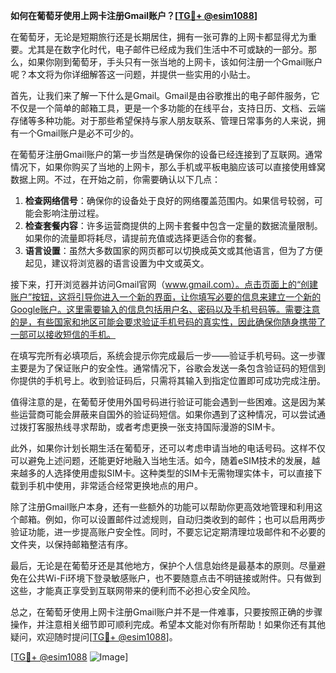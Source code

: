**如何在葡萄牙使用上网卡注册Gmail账户？[[TG💪+ @esim1088](https://t.me/s/esim1088)]**

在葡萄牙，无论是短期旅行还是长期居住，拥有一张可靠的上网卡都显得尤为重要。尤其是在数字化时代，电子邮件已经成为我们生活中不可或缺的一部分。那么，如果你刚到葡萄牙，手头只有一张当地的上网卡，该如何注册一个Gmail账户呢？本文将为你详细解答这一问题，并提供一些实用的小贴士。

首先，让我们来了解一下什么是Gmail。Gmail是由谷歌推出的电子邮件服务，它不仅是一个简单的邮箱工具，更是一个多功能的在线平台，支持日历、文档、云端存储等多种功能。对于那些希望保持与家人朋友联系、管理日常事务的人来说，拥有一个Gmail账户是必不可少的。

在葡萄牙注册Gmail账户的第一步当然是确保你的设备已经连接到了互联网。通常情况下，如果你购买了当地的上网卡，那么手机或平板电脑应该可以直接使用蜂窝数据上网。不过，在开始之前，你需要确认以下几点：

1. **检查网络信号**：确保你的设备处于良好的网络覆盖范围内。如果信号较弱，可能会影响注册过程。
2. **检查套餐内容**：许多运营商提供的上网卡套餐中包含一定量的数据流量限制。如果你的流量即将耗尽，请提前充值或选择更适合你的套餐。
3. **语言设置**：虽然大多数国家的网页都可以切换成英文或其他语言，但为了方便起见，建议将浏览器的语言设置为中文或英文。

接下来，打开浏览器并访问Gmail官网（www.gmail.com）。点击页面上的“创建账户”按钮，这将引导你进入一个新的界面，让你填写必要的信息来建立一个新的Google账户。这里需要输入的信息包括用户名、密码以及手机号码等。需要注意的是，有些国家和地区可能会要求验证手机号码的真实性，因此确保你随身携带了一部可以接收短信的手机。

在填写完所有必填项后，系统会提示你完成最后一步——验证手机号码。这一步骤主要是为了保证账户的安全性。通常情况下，谷歌会发送一条包含验证码的短信到你提供的手机号上。收到验证码后，只需将其输入到指定位置即可成功完成注册。

值得注意的是，在葡萄牙使用外国号码进行验证可能会遇到一些困难。这是因为某些运营商可能会屏蔽来自国外的验证码短信。如果你遇到了这种情况，可以尝试通过拨打客服热线寻求帮助，或者考虑更换一张支持国际漫游的SIM卡。

此外，如果你计划长期生活在葡萄牙，还可以考虑申请当地的电话号码。这样不仅可以避免上述问题，还能更好地融入当地生活。如今，随着eSIM技术的发展，越来越多的人选择使用虚拟SIM卡。这种类型的SIM卡无需物理实体卡，可以直接下载到手机中使用，非常适合经常更换地点的用户。

除了注册Gmail账户本身，还有一些额外的功能可以帮助你更高效地管理和利用这个邮箱。例如，你可以设置邮件过滤规则，自动归类收到的邮件；也可以启用两步验证功能，进一步提高账户安全性。同时，不要忘记定期清理垃圾邮件和不必要的文件夹，以保持邮箱整洁有序。

最后，无论是在葡萄牙还是其他地方，保护个人信息始终是最基本的原则。尽量避免在公共Wi-Fi环境下登录敏感账户，也不要随意点击不明链接或附件。只有做到这些，才能真正享受到互联网带来的便利而不必担心安全风险。

总之，在葡萄牙使用上网卡注册Gmail账户并不是一件难事，只要按照正确的步骤操作，并注意相关细节即可顺利完成。希望本文能对你有所帮助！如果你还有其他疑问，欢迎随时提问[[TG💪+ @esim1088](https://t.me/s/esim1088)]。

[[TG💪+ @esim1088](https://t.me/s/esim1088) ![Image](https://i.postimg.cc/4NQfJmqS/Snipaste-2025-05-13-00-14-12.png)]